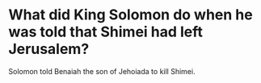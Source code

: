 # What did King Solomon do when he was told that Shimei had left Jerusalem?

Solomon told Benaiah the son of Jehoiada to kill Shimei.
